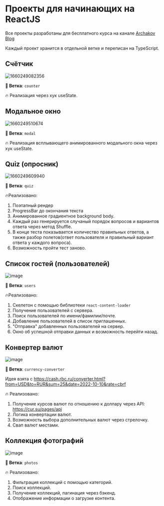 # Проекты для начинающих на ReactJS

Все проекты разработаны для бесплатного курса на канале [Archakov Blog](https://www.youtube.com/c/ArchakovBlog)

Каждый проект хранится в отдельной ветке и переписан на TypeScript.

## Счётчик
![1660249082356](https://user-images.githubusercontent.com/12086860/184235207-2d20299a-0b9a-40e6-acf7-be582f6ecbfe.png)

**🌿 Ветка**: `counter`

🔥 Реализация через хук useState.

## Модальное окно
![1660249510674](https://user-images.githubusercontent.com/12086860/184235807-bfb5d74b-68dc-4903-8b15-e18f6427fcc2.png)

**🌿 Ветка**: `modal`

🔥 Реализация всплывающего анимированного модального окна через хук useState.

## Quiz (опросник)
![1660249609940](https://user-images.githubusercontent.com/12086860/184236063-9f807f93-f6a4-4577-9a12-443ff1d3fd43.png)

**🌿 Ветка**: `quiz`

🔥Реализовано:
1. Поэтапный рендер
2. ProgressBar до окончания текста
3. Анимированное градиентное background body.
4. Каждый раз генерируется случаный порядок вопросов и вариантов ответа через метод Shuffle.
5. В конце теста показывается количество правильных ответов, а также разбор полетов(ответ пользователя и правильный вариант ответа у каждого вопроса).
6. Возможность пройти тест заново.

## Список гостей (пользователей)
![image](https://user-images.githubusercontent.com/82458628/194759049-8d04a421-de58-4b31-8e76-26e9fbb959aa.png)

**🌿 Ветка**: `users`

🔥Реализовано:
1. Скелетон с помощью библиотеки `react-content-loader`
2. Получение пользователей с сервера.
3. Поиск пользователей по имени/фамилии/почте.
4. Добавление пользователей в список приглашенных.
5. "Отправка" добавленных пользователей на сервер.
6. Окно об успешной отправки данных и возможность перейти назад.

## Конвертер валют
![image](https://user-images.githubusercontent.com/82458628/194948698-530c4975-ee38-45c0-8236-b4af727b493c.png)

**🌿 Ветка**: `currency-converter`

Идея взята с https://cash.rbc.ru/converter.html?from=USD&to=RUR&sum=25&date=2022-10-10&rate=cbrf

🔥 Реализовано:
1. Получение курсов валют по отношению к доллару через API: https://cur.su/pages/api
2. Логика конвертации валют.
3. Возможность выбора дополнительных валют через стрелочку.
4. Свап валют местами.

## Коллекция фотографий
![image](https://user-images.githubusercontent.com/12086860/184237707-4810b1d8-f20b-40cf-93ea-37d2051b87ba.png)

**🌿 Ветка**: `photos`

🔥 Реализовано:
1. Фильтрация коллекций с помощью категорий.
2. Поиск коллекций.
3. Получение коллекций, пагинация через бэкенд.
4. Отображение информации о загрузке контента.
